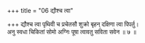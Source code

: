 +++
title = "06 द्यौश्च त्वा"

+++
द्यौश्च त्वा पृथिवी च प्रचेतसौ शुक्रो बृहन् दक्षिणा त्वा पिपर्तु।  
अनु स्वधा चिकितां सोमो अग्निः पूषा त्वावतु सविता सवेन ॥ ७ ॥